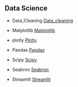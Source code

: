 ## Data Science

- Data_Cleaning [Data_cleaning](./Data-cleaning/)

- Matplotlib [Matplotlib](./matplotlib/)

- plotly [Plotly](./plotly/)

- Pandas [Pandas](./pandas/)

- Scipy [Scipy](./Scipy/)

- Seabron [Seabron](./seaborn/)

- Streamlit [Streamlit](./Streamlit/streamlit.md)

